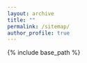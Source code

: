 ```yaml
---
layout: archive
title: ""
permalink: /sitemap/
author_profile: true
---
```


{% include base_path %}

